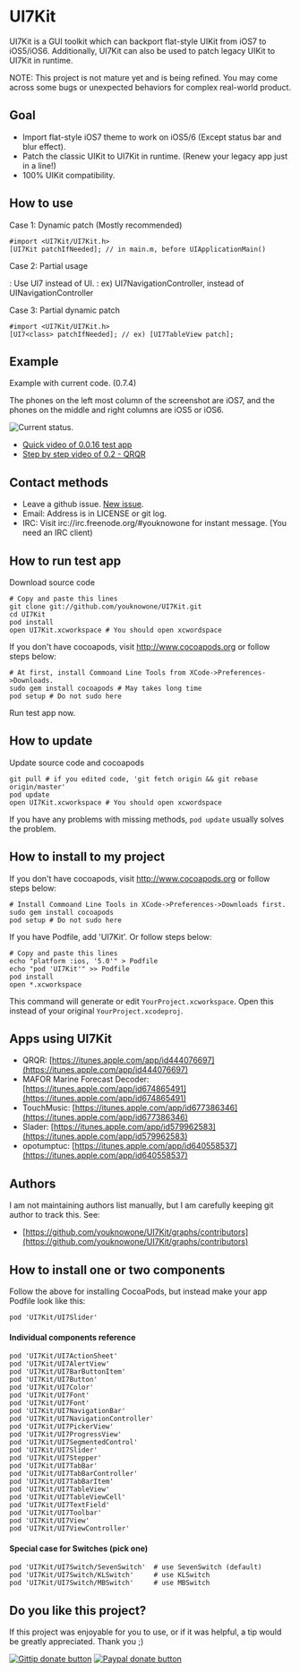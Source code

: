 UI7Kit
======

UI7Kit is a GUI toolkit which can backport flat-style UIKit from iOS7 to iOS5/iOS6. Additionally, UI7Kit can also be used to patch legacy UIKit to UI7Kit in runtime.

NOTE: This project is not mature yet and is being refined. You may come across some bugs or unexpected behaviors for complex real-world product.

Goal
----
- Import flat-style iOS7 theme to work on iOS5/6 (Except status bar and blur effect).
- Patch the classic UIKit to UI7Kit in runtime. (Renew your legacy app just in a line!)
- 100% UIKit compatibility.

How to use
----------
Case 1: Dynamic patch (Mostly recommended)

    #import <UI7Kit/UI7Kit.h>
    [UI7Kit patchIfNeeded]; // in main.m, before UIApplicationMain()

Case 2: Partial usage

: Use UI7<class> instead of UI<class>.
: ex) UI7NavigationController, instead of UINavigationController

Case 3: Partial dynamic patch

    #import <UI7Kit/UI7Kit.h>
    [UI7<class> patchIfNeeded]; // ex) [UI7TableView patch];

Example
-------
Example with current code. (0.7.4)

The phones on the left most column of the screenshot are iOS7, and the phones on the middle and right columns are iOS5 or iOS6.

![Current status](https://raw.github.com/youknowone/UI7Kit/master/UI7Kit.png).

- [Quick video of 0.0.16 test app](http://www.youtube.com/watch?v=xVA5MAbUW44)
- [Step by step video of 0.2 - QRQR](http://www.youtube.com/watch?v=M2P1Um20py4)

Contact methods
---------------

- Leave a github issue. [New issue](https://github.com/youknowone/UI7Kit/issues/new).
- Email: Address is in LICENSE or git log.
- IRC: Visit irc://irc.freenode.org/#youknowone for instant message. (You need an IRC client)

How to run test app
-------------------
Download source code

    # Copy and paste this lines
    git clone git://github.com/youknowone/UI7Kit.git
    cd UI7Kit
    pod install
    open UI7Kit.xcworkspace # You should open xcwordspace

If you don't have cocoapods, visit http://www.cocoapods.org or follow steps below:

    # At first, install Commoand Line Tools from XCode->Preferences->Downloads.
    sudo gem install cocoapods # May takes long time
    pod setup # Do not sudo here

Run test app now.

How to update
-------------
Update source code and cocoapods

    git pull # if you edited code, 'git fetch origin && git rebase origin/master'
    pod update
    open UI7Kit.xcworkspace # You should open xcwordspace

If you have any problems with missing methods, `pod update` usually solves the problem.


How to install to my project
----------------------------

If you don't have cocoapods, visit http://www.cocoapods.org or follow steps below:

    # Install Commoand Line Tools in XCode->Preferences->Downloads first.
    sudo gem install cocoapods
    pod setup # Do not sudo here

If you have Podfile, add 'UI7Kit'. Or follow steps below:

    # Copy and paste this lines
    echo "platform :ios, '5.0'" > Podfile
    echo "pod 'UI7Kit'" >> Podfile
    pod install
    open *.xcworkspace

This command will generate or edit `YourProject.xcworkspace`.
Open this instead of your original `YourProject.xcodeproj`.


Apps using UI7Kit
-----------------

- QRQR: [https://itunes.apple.com/app/id444076697](https://itunes.apple.com/app/id444076697)
- MAFOR Marine Forecast Decoder: [https://itunes.apple.com/app/id674865491](https://itunes.apple.com/app/id674865491)
- TouchMusic: [https://itunes.apple.com/app/id677386346](https://itunes.apple.com/app/id677386346)
- Slader: [https://itunes.apple.com/app/id579962583](https://itunes.apple.com/app/id579962583)
- opotumptuc: [https://itunes.apple.com/app/id640558537](https://itunes.apple.com/app/id640558537)

Authors
-------

I am not maintaining authors list manually, but I am carefully keeping git author to track this. See:
- [https://github.com/youknowone/UI7Kit/graphs/contributors](https://github.com/youknowone/UI7Kit/graphs/contributors)


How to install one or two components
------------------------------------

Follow the above for installing CocoaPods, but instead make your app Podfile look like this:

    pod 'UI7Kit/UI7Slider'

#### Individual components reference

    pod 'UI7Kit/UI7ActionSheet'
    pod 'UI7Kit/UI7AlertView'
    pod 'UI7Kit/UI7BarButtonItem'
    pod 'UI7Kit/UI7Button'
    pod 'UI7Kit/UI7Color'
    pod 'UI7Kit/UI7Font'
    pod 'UI7Kit/UI7Font'
    pod 'UI7Kit/UI7NavigationBar'
    pod 'UI7Kit/UI7NavigationController'
    pod 'UI7Kit/UI7PickerView'
    pod 'UI7Kit/UI7ProgressView'
    pod 'UI7Kit/UI7SegmentedControl'
    pod 'UI7Kit/UI7Slider'
    pod 'UI7Kit/UI7Stepper'
    pod 'UI7Kit/UI7TabBar'
    pod 'UI7Kit/UI7TabBarController'
    pod 'UI7Kit/UI7TabBarItem'
    pod 'UI7Kit/UI7TableView'
    pod 'UI7Kit/UI7TableViewCell'
    pod 'UI7Kit/UI7TextField'
    pod 'UI7Kit/UI7Toolbar'
    pod 'UI7Kit/UI7View'
    pod 'UI7Kit/UI7ViewController'

#### Special case for Switches (pick one)

    pod 'UI7Kit/UI7Switch/SevenSwitch'  # use SevenSwitch (default)
    pod 'UI7Kit/UI7Switch/KLSwitch'     # use KLSwitch
    pod 'UI7Kit/UI7Switch/MBSwitch'     # use MBSwitch


Do you like this project?
-------------------------

If this project was enjoyable for you to use, or if it was helpful, a tip would be greatly appreciated. Thank you ;)

[![Gittip donate button](http://badgr.co/gittip/youknowone.png)](https://www.gittip.com/youknowone/ "Donate weekly to this project using Gittip")
[![Paypal donate button](http://badgr.co/paypal/donate.png?bg=%23007aff)](https://www.paypal.com/cgi-bin/webscr?cmd=_donations&business=YZGSUCRH3Q478&item_name=UI7Kit%20support "One time donation to this project using Paypal")

